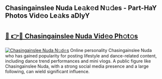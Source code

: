 ## Chasingainslee Nuda Le𝚊k𝚎d N𝚞𝚍es - Part-HaY Photos Vid𝚎o Le𝚊ks aDIyY

# <h2><a href="http://fbbu4o.evod.top/?m=Chasingainslee+Nuda">🔗 👉🔴 Chasingainslee Nuda Vid𝚎o Ph𝚘t𝚘s</a></h2>

[![Chasingainslee Nuda N𝚞d𝚎s](https://i.imgur.com/8V9OHl7.gif)](http://fbbu4o.evod.top/?m=Chasingainslee+Nuda)
Online personality Chasingainslee Nuda who has gained popularity for posting lifestyle and dance-related content, including dance trend performances and mini vlogs. A public figure like Chasingainslee Nuda, with a strong social media presence and a large following, can wield significant influence. 
